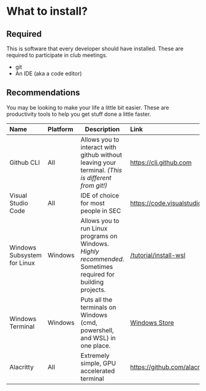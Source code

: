 # What to install?

## Required

This is software that every developer should have installed. These are required to participate in club meetings.

-   git
-   An IDE (aka a code editor)

## Recommendations

You may be looking to make your life a little bit easier. These are productivity tools to help you get stuff done a little faster.

| Name                        | Platform | Description                                                                                                  | Link                                           |
| :-------------------------- | :------- | ------------------------------------------------------------------------------------------------------------ | :--------------------------------------------- |
| Github CLI                  | All      | Allows you to interact with github without leaving your terminal. _(This is different from git!)_            | https://cli.github.com                         |
| Visual Studio Code          | All      | IDE of choice for most people in SEC                                                                         | https://code.visualstudio.com                  |
| Windows Subsystem for Linux | Windows  | Allows you to run Linux programs on Windows. _Highly recommended_. Sometimes required for building projects. | [/tutorial/install-wsl](/tutorial/install-wsl) |
| Windows Terminal            | Windows  | Puts all the terminals on Windows (cmd, powershell, and WSL) in one place.                                   | [Windows Store](https://aka.ms/terminal)       |
| Alacritty                   | All      | Extremely simple, GPU accelerated terminal                                                                   | https://github.com/alacritty/alacritty         |
